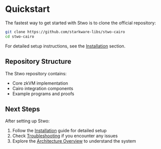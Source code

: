 # Quickstart

The fastest way to get started with Stwo is to clone the official repository:

```bash
git clone https://github.com/starkware-libs/stwo-cairo
cd stwo-cairo
```

For detailed setup instructions, see the [Installation](installation.md) section.

## Repository Structure

The Stwo repository contains:

- Core zkVM implementation
- Cairo integration components
- Example programs and proofs

## Next Steps

After setting up Stwo:

1. Follow the [Installation](installation.md) guide for detailed setup
2. Check [Troubleshooting](troubleshooting.md) if you encounter any issues
3. Explore the [Architecture Overview](../how-it-works/architecture.md) to understand the system
